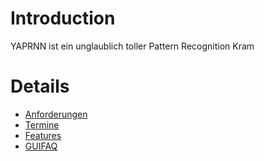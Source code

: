 # Introduction #

YAPRNN ist ein unglaublich toller Pattern Recognition Kram


# Details #

  * [Anforderungen](Anforderungen.md)
  * [Termine](Termine.md)
  * [Features](Features.md)
  * [GUIFAQ](GUIFAQ.md)